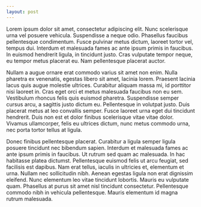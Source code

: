 ```yaml
---
layout: post
---
```

Lorem ipsum dolor sit amet, consectetur adipiscing elit. Nunc scelerisque urna vel posuere vehicula. Suspendisse a neque odio. Phasellus faucibus pellentesque condimentum. Fusce pulvinar metus dictum, laoreet tortor vel, tempus dui. Interdum et malesuada fames ac ante ipsum primis in faucibus. In euismod hendrerit ligula, in tincidunt justo. Cras vulputate tempor neque, eu tempor metus placerat eu. Nam pellentesque placerat auctor.

Nullam a augue ornare erat commodo varius sit amet non enim. Nulla pharetra ex venenatis, egestas libero sit amet, lacinia lorem. Praesent lacinia lacus quis augue molestie ultrices. Curabitur aliquam massa mi, id porttitor nisi laoreet in. Cras eget orci et metus malesuada faucibus non eu sem. Vestibulum rhoncus felis quis euismod pharetra. Suspendisse semper cursus arcu, a sagittis justo dictum eu. Pellentesque in volutpat justo. Duis placerat metus at leo convallis semper. Fusce laoreet urna eget dui tincidunt hendrerit. Duis non est et dolor finibus scelerisque vitae vitae dolor. Vivamus ullamcorper, felis eu ultrices dictum, nunc metus commodo urna, nec porta tortor tellus at ligula.

Donec finibus pellentesque placerat. Curabitur a ligula semper ligula posuere tincidunt nec bibendum sapien. Interdum et malesuada fames ac ante ipsum primis in faucibus. Ut rutrum sed quam ac malesuada. In hac habitasse platea dictumst. Pellentesque euismod felis ut arcu feugiat, sed facilisis est dapibus. Nam erat tellus, iaculis in ultricies et, elementum et urna. Nullam nec sollicitudin nibh. Aenean egestas ligula non erat dignissim eleifend. Nunc elementum leo vitae tincidunt lobortis. Mauris eu vulputate quam. Phasellus at purus sit amet nisl tincidunt consectetur. Pellentesque commodo nibh in vehicula pellentesque. Mauris elementum id magna rutrum malesuada. 